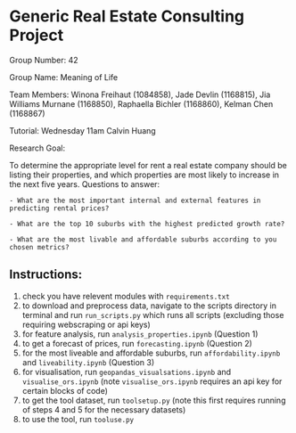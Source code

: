 # Generic Real Estate Consulting Project

Group Number: 42

Group Name: Meaning of Life

Team Members: Winona Freihaut (1084858), Jade Devlin (1168815), Jia Williams Murnane (1168850), Raphaella Bichler (1168860), Kelman Chen (1168867)

Tutorial: Wednesday 11am Calvin Huang


Research Goal:

To determine the appropriate level for rent a real estate company should be listing their properties, and which properties are most likely to increase in the next five years. Questions to answer:

    - What are the most important internal and external features in predicting rental prices?

    - What are the top 10 suburbs with the highest predicted growth rate?

    - What are the most livable and affordable suburbs according to you chosen metrics?


## Instructions:

1. check you have relevent modules with `requirements.txt`
2. to download and preprocess data, navigate to the scripts directory in terminal and run `run_scripts.py` which runs all scripts (excluding those requiring webscraping or api keys)
3. for feature analysis, run `analysis_properties.ipynb` (Question 1)
4. to get a forecast of prices, run `forecasting.ipynb` (Question 2)
5. for the most liveable and affordable suburbs, run `affordability.ipynb` and `liveability.ipynb` (Question 3)
6. for visualisation, run `geopandas_visualsations.ipynb` and `visualise_ors.ipynb` (note `visualise_ors.ipynb` requires an api key for certain blocks of code)
7. to get the tool dataset, run `toolsetup.py` (note this first requires running of steps 4 and 5 for the necessary datasets)
8. to use the tool, run `tooluse.py`
